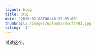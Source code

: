 ```yaml
---
layout: blog
title: 测试
date: '2019-02-08T00:46:37-05:00'
thumbnail: /images/uploads/dscf2483.jpg
rating: '1'
---
```

试试这个。
